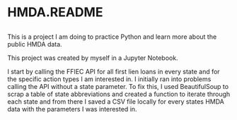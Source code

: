 # HMDA.README
##
This is a project I am doing to practice Python and learn more about the public HMDA data. 

This project was created by myself in a Jupyter Notebook. 

I start by calling the FFIEC API for all first lien loans in every state and for the specific action types I am interested in. 
I initially ran into problems calling the API without a state parameter. To fix this, I used BeautifulSoup to scrap a table of state abbreviations and created a function to iterate through each state and from there I saved a CSV file locally for every 
states HMDA data with the parameters I was interested in. 

